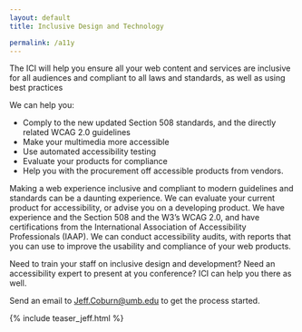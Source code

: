 ```yaml
---
layout: default
title: Inclusive Design and Technology

permalink: /a11y
---
```



The ICI will help you ensure all your web content and services are inclusive for all audiences and compliant to all laws and standards, as well as using best practices

We can help you:

- Comply to the new updated Section 508 standards, and the directly related WCAG 2.0 guidelines
- Make your multimedia more accessible 
- Use automated accessibility testing
- Evaluate your products for compliance
- Help you with the procurement off accessible products from vendors. 

Making a web experience inclusive and compliant to modern guidelines and standards can be a daunting experience. We can evaluate your current product for accessibility, or advise you on a developing product. We have experience and the Section 508 and the W3’s WCAG 2.0, and have certifications from the International Association of Accessibility Professionals (IAAP). We can conduct accessibility audits, with reports that you can use to improve the usability and compliance of your web products.

Need to train your staff on inclusive design and development? Need an accessibility expert to present at you conference? ICI can help you there as well.

Send an email to <a href="mailto:Jeff.Coburn@umb.edu">Jeff.Coburn@umb.edu</a> to get the process started.

<div class="row">
<div class="col-md">
        {% include teaser_jeff.html %}
</div>
<div class="col-md">
      
</div>
<div class="col-md">
        
</div>

</div>